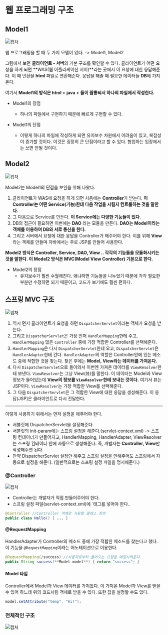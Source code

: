 # 웹 프로그래밍 구조

## Model1

![캡처](https://user-images.githubusercontent.com/55525868/108852776-5b27be00-7629-11eb-87b7-a1def82e6685.PNG)

웹 프로그래밍을 할 때 두 가지 모델이 있다. -> Model1, Model2

그림에서 보면 **클라이언트 - 서버**의 기본 구조를 확인할 수 있다. 클라이언트가 어떤 요청을 하게 되면 **WAS(웹 어플리케이션 서버)**라는 곳에서 이 요청에 대한 응답해준다. 이 때 반환을 **html** 파일로 변환해준다. 응답을 해줄 때 필요한 데이터들 **DB**에 가져온다.

여기서 **Model1의 방식은 html + java + <tag>들이 짬뽕되서 하나의 파일에서 작성한다.**

- Model1의 장점
	- 하나의 파일에서 구현하기 때문에 빠르게 구현할 수 있다.

- Model1의 단점
	- 이렇게 하나의 파일에 작성하게 되면 유지보수 차원에서 어려움이 있고, 복잡성이 증가할 것이다. 이것은 굉장히 큰 단점이라고 할 수 있다. 협업하는 입장에서는 쓰면 안될 것이다.

## Model2

![캡처](https://user-images.githubusercontent.com/55525868/108854246-0127f800-762b-11eb-9f83-f06224ea359d.PNG)

Model2는 Model1의 단점을 보완을 위해 나왔다.

1. 클라이언트가 WAS에 요청을 하게 되면 처음에는 **Controller**가 받는다. **이 Controller는 어떤 Service(기능)한테 다음 작업을 시킬지 컨트롤하는 것을 말한다.**
2. 그 다음으로 Service를 만든다. **이 Service에는 다양한 기능들이 있다.**
3. DB의 접근이 필요하면 이번에는 **DAO** 라는 모듈을 만든다. **DAO는 Model이라는 객체를 이용하여 DB와 서로 통신을 한다.**
4. 그리고 서버에서 요청에 대한 응답을 Controller가 해주어야 한다. 이를 위해 **View**라는 객체를 만들며 자바에서는 주로 JSP를 만들어 사용한다.

**Model2 방식은 Controller, Service, DAO, View .. 각각의 기능들을 모듈화시키는 것을 말한다.  이 Model2 방식은 MVC(Model View Controller) 기본으로 한다.**

- Model2의 장점
	- 유지보수가 훨씬 수월해진다. 왜냐하면 기능들을 나누었기 때문에 각각 필요한 부분만 수정하면 되기 때문이고, 코드가 보기에도 훨씬 편하다.

## 스프링 MVC 구조

![캡처](https://user-images.githubusercontent.com/55525868/108855539-747e3980-762c-11eb-8840-32dd8b91131c.PNG)

1. 역시 먼저 클라이언트가 요청을 하면 `DispatcherServlet`이라는 객체가 요청을 받는다.
2. 그리고 `DispatcherServlet`은 가장 먼저 `HandlerMapping`한테 주고, `HandlerMapping` 많은 `Controller` 중에 가장 적합한 Controller를 선택해준다.
3. `HandlerMapping`은 다시 `DispatcherServlet`한테 오고, `DispatcherServlet`은 `HandlerAdapter`한테 간다. `HandlerAdapter`의 역할은 Controller안에 있는 메소드 중에 적합한 것을 찾는다. 찾은 후에는 **Model, View라는 데이터를 가져온다.**
4. 다시 `DispatcherServlet`으로 돌아와서 이번엔 가져온 데이터를 `ViewResolver`한테 보낸다. `ViewResolver`는 그냥 View(뷰)를 말한다. 이 데이터는 Model과 View 정보가 들어있는데 **View의 정보를 `ViewResolver`한테 보내는 것이다.** 여기서 뷰는 JSP이다. `ViewResolver`는 가장 적합한 View를 선택해준다.
5. 그 다음 `DispatcherServlet`은 그 적합한 View에 대한 응답을 생성해준다. 이 응답(JSP)은 클라이언트로 다시 전달한다.

---

이렇게 사용하기 위해서는 먼저 설정을 해주어야 한다.

- 서블릿에 DispatcherServlet을 설정해준다.
- 서블릿의 init-param에는 스프링 설정을 해준다.(servlet-context.xml) -> 스프링 컨테이너가 만들어지고, HandlerMapping, HandlerAdapter, ViewResolver는 스프링 컨테이너 안에 자동으로 생성해준다. 즉, 개발자는 **Controller, View**만 작성해주면 된다.
- 만약 DispatcherServlet 설정만 해주고 스프링 설정을 안해주어도 스프링에서 자동으로 설정을 해준다. (일반적으로는 스프링 설정 파일을 명시해준다.)

### @Controller

![캡처](https://user-images.githubusercontent.com/55525868/108858601-b066ce00-762f-11eb-8509-81aa1a991d13.PNG)

- Controller는 개발자가 직접 만들어주어야 한다.
- 스프링 설정 파일(servlet-context.xml)에 `<annotation-driven />태그를 넣어야 한다..

```java
@Controller //Controller 객체로 사용할 클래스 정의
public class Hello() { ... }
```

#### @RequestMapping
HandlerAdapter가 Controller의 메소드 중에 가장 적합한 메소드를 찾는다고 했다.
이 기능을 `@RequestMapping`이라는 어노테이션으로 이용한다.

```java
@RequestMapping(/success) //사용자로부터 들어오는 요청을 매핑시켜준다.
public String success(**Model model**) { return "success"; }
```

#### Model 타입
Controller에서 Model과 View 데이터를 가져왔다. 이 가져온 Model과 View를 받을 수 있어 하느데 위의 코드처럼 객체로 받을 수 있다. 또한 값을 설정할 수도 있다.

```java
model.setAttribute("temp", "Hi!");
```

### 전체적인 구조

![캡처](https://user-images.githubusercontent.com/55525868/108860072-359eb280-7631-11eb-9414-714d19c1ae5b.PNG)
